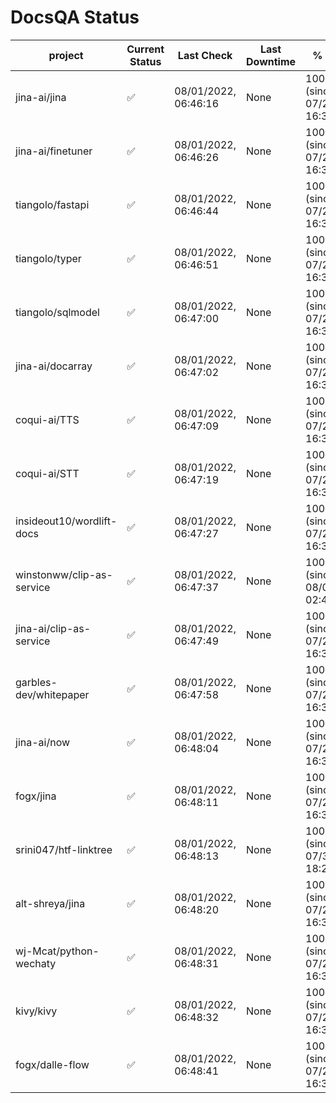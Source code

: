 # DocsQA Status

|         project         |Current Status|     Last Check     |Last Downtime|              % Uptime              |
|-------------------------|--------------|--------------------|-------------|------------------------------------|
|jina-ai/jina             |✅            |08/01/2022, 06:46:16|None         |100.000 (since 07/29/2022, 16:38:18)|
|jina-ai/finetuner        |✅            |08/01/2022, 06:46:26|None         |100.000 (since 07/29/2022, 16:38:18)|
|tiangolo/fastapi         |✅            |08/01/2022, 06:46:44|None         |100.000 (since 07/29/2022, 16:38:18)|
|tiangolo/typer           |✅            |08/01/2022, 06:46:51|None         |100.000 (since 07/29/2022, 16:38:18)|
|tiangolo/sqlmodel        |✅            |08/01/2022, 06:47:00|None         |100.000 (since 07/29/2022, 16:38:18)|
|jina-ai/docarray         |✅            |08/01/2022, 06:47:02|None         |100.000 (since 07/29/2022, 16:38:18)|
|coqui-ai/TTS             |✅            |08/01/2022, 06:47:09|None         |100.000 (since 07/29/2022, 16:38:18)|
|coqui-ai/STT             |✅            |08/01/2022, 06:47:19|None         |100.000 (since 07/29/2022, 16:38:18)|
|insideout10/wordlift-docs|✅            |08/01/2022, 06:47:27|None         |100.000 (since 07/29/2022, 16:38:18)|
|winstonww/clip-as-service|✅            |08/01/2022, 06:47:37|None         |100.000 (since 08/01/2022, 02:40:51)|
|jina-ai/clip-as-service  |✅            |08/01/2022, 06:47:49|None         |100.000 (since 07/29/2022, 16:38:18)|
|garbles-dev/whitepaper   |✅            |08/01/2022, 06:47:58|None         |100.000 (since 07/29/2022, 16:38:18)|
|jina-ai/now              |✅            |08/01/2022, 06:48:04|None         |100.000 (since 07/29/2022, 16:38:18)|
|fogx/jina                |✅            |08/01/2022, 06:48:11|None         |100.000 (since 07/29/2022, 16:38:18)|
|srini047/htf-linktree    |✅            |08/01/2022, 06:48:13|None         |100.000 (since 07/31/2022, 18:29:28)|
|alt-shreya/jina          |✅            |08/01/2022, 06:48:20|None         |100.000 (since 07/29/2022, 16:38:18)|
|wj-Mcat/python-wechaty   |✅            |08/01/2022, 06:48:31|None         |100.000 (since 07/29/2022, 16:38:18)|
|kivy/kivy                |✅            |08/01/2022, 06:48:32|None         |100.000 (since 07/29/2022, 16:38:18)|
|fogx/dalle-flow          |✅            |08/01/2022, 06:48:41|None         |100.000 (since 07/29/2022, 16:38:18)|
